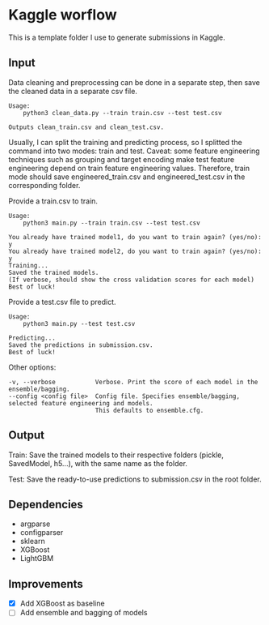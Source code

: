 # Kaggle worflow 

This is a template folder I use to generate submissions in Kaggle. 

## Input 

Data cleaning and preprocessing can be done in a separate step, then save the cleaned data in a separate csv file. 

```
Usage:
    python3 clean_data.py --train train.csv --test test.csv 

Outputs clean_train.csv and clean_test.csv. 
```

Usually, I can split the training and predicting process, so I splitted the command into two modes: train and test. 
Caveat: some feature engineering techniques such as grouping and target encoding make test feature engineering depend on 
train feature engineering values. Therefore, train mode should save engineered_train.csv and engineered_test.csv in the
corresponding folder. 

Provide a train.csv to train. 

```
Usage: 
    python3 main.py --train train.csv --test test.csv

You already have trained model1, do you want to train again? (yes/no): y
You already have trained model2, do you want to train again? (yes/no): y
Training...
Saved the trained models.
(If verbose, should show the cross validation scores for each model) 
Best of luck!
```
Provide a test.csv file to predict. 

```
Usage: 
    python3 main.py --test test.csv 

Predicting...
Saved the predictions in submission.csv. 
Best of luck!
```

Other options:
```
-v, --verbose           Verbose. Print the score of each model in the ensemble/bagging. 
--config <config file>  Config file. Specifies ensemble/bagging, selected feature engineering and models. 
                        This defaults to ensemble.cfg. 
```

## Output 

Train: Save the trained models to their respective folders (pickle, SavedModel, h5...), with the same name as the folder. 

Test: Save the ready-to-use predictions to submission.csv in the root folder. 

## Dependencies

- argparse
- configparser
- sklearn
- XGBoost
- LightGBM 

## Improvements

- [x] Add XGBoost as baseline
- [ ] Add ensemble and bagging of models 